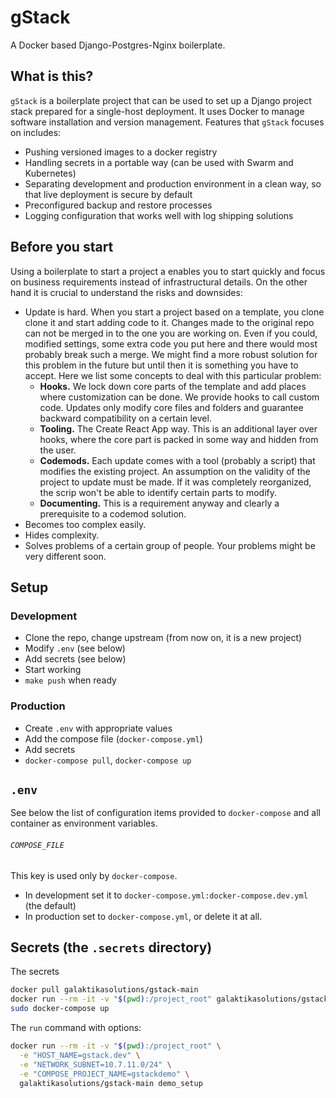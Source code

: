 # gStack

A Docker based Django-Postgres-Nginx boilerplate.

## What is this?

`gStack` is a boilerplate project that can be used to set up a
Django project stack prepared for a single-host deployment. It uses Docker
to manage software installation and version management. Features that `gStack`
focuses on includes:

* Pushing versioned images to a docker registry
* Handling secrets in a portable way (can be used with Swarm and Kubernetes)
* Separating development and production environment in a clean way, so that
  live deployment is secure by default
* Preconfigured backup and restore processes
* Logging configuration that works well with log shipping solutions

## Before you start

Using a boilerplate to start a project a enables you to start quickly and
focus on business requirements instead of infrastructural details. On the
other hand it is crucial to understand the risks and downsides:

* Update is hard. When you start a project based on a template, you clone
  clone it and start adding code to it. Changes made to the original repo
  can not be merged in to the one you are working on. Even if you could, modified
  settings, some extra code you put here and there would most probably break
  such a merge. We might find a more robust solution for this problem in the
  future but until then it is something you have to accept. Here we list
  some concepts to deal with this particular problem:
  * **Hooks.** We lock down core parts of the template and add places
    where customization can be done. We provide hooks to call custom code.
    Updates only modify core files and folders and guarantee backward compatibility
    on a certain level.
  * **Tooling.** The Create React App way. This is an additional layer over hooks,
    where the core part is packed in some way and hidden from the user.
  * **Codemods.** Each update comes with a tool (probably a script) that
    modifies the existing project. An assumption on the validity of the project
    to update must be made. If it was completely reorganized, the scrip won't
    be able to identify certain parts to modify.
  * **Documenting.** This is a requirement anyway and clearly a prerequisite to
    a codemod solution.
* Becomes too complex easily.
* Hides complexity.
* Solves problems of a certain group of people. Your problems might be very different
  soon.

## Setup

### Development

* Clone the repo, change upstream (from now on, it is a new project)
* Modify `.env` (see below)
* Add secrets (see below)
* Start working
* `make push` when ready

### Production

* Create `.env` with appropriate values
* Add the compose file (`docker-compose.yml`)
* Add secrets
* `docker-compose pull`, `docker-compose up`

## `.env`

See below the list of configuration items provided to `docker-compose` and
all container as environment variables.

###### `COMPOSE_FILE`

This key is used only by `docker-compose`.

* In development set it to `docker-compose.yml:docker-compose.dev.yml` (the default)
* In production set to `docker-compose.yml`, or delete it at all.

## Secrets (the `.secrets` directory)

The secrets

```sh
docker pull galaktikasolutions/gstack-main
docker run --rm -it -v "$(pwd):/project_root" galaktikasolutions/gstack-main demo_setup
sudo docker-compose up
```

The `run` command with options:

```sh
docker run --rm -it -v "$(pwd):/project_root" \
  -e "HOST_NAME=gstack.dev" \
  -e "NETWORK_SUBNET=10.7.11.0/24" \
  -e "COMPOSE_PROJECT_NAME=gstackdemo" \
  galaktikasolutions/gstack-main demo_setup
```
